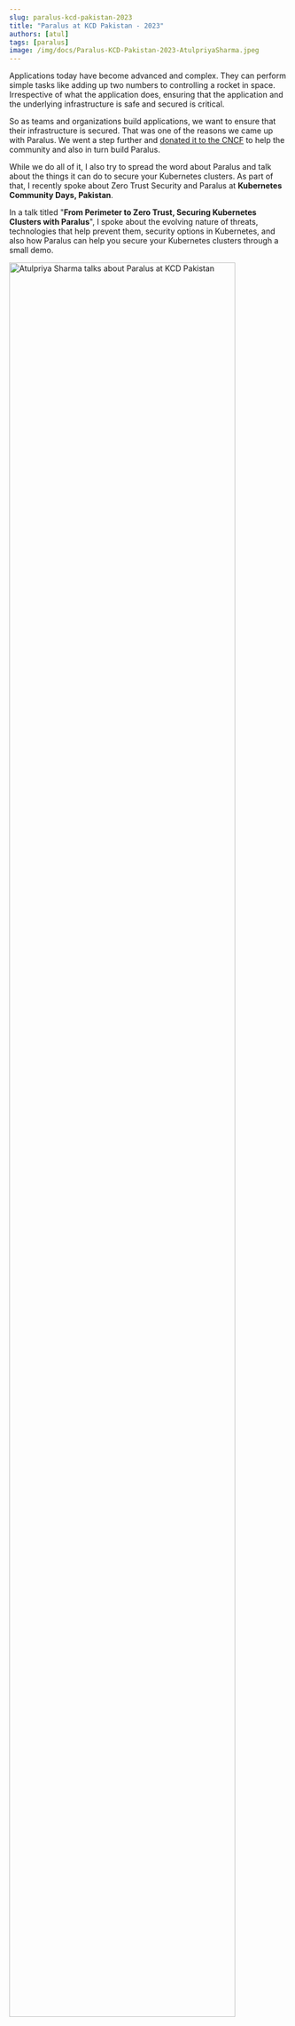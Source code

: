 ```yaml
---
slug: paralus-kcd-pakistan-2023
title: "Paralus at KCD Pakistan - 2023"
authors: [atul]
tags: [paralus]
image: /img/docs/Paralus-KCD-Pakistan-2023-AtulpriyaSharma.jpeg
---
```


Applications today have become advanced and complex. They can perform simple tasks like adding up two numbers to controlling a rocket in space. Irrespective of what the application does, ensuring that the application and the underlying infrastructure is safe and secured is critical.

So as teams and organizations build applications, we want to ensure that their infrastructure is secured. That was one of the reasons we came up with Paralus. We went a step further and [donated it to the CNCF](http://paralus.io/blog/paralus-cncf-sandbox-project) to help the community and also in turn build Paralus.

<!--truncate -->

While we do all of it, I also try to spread the word about Paralus and talk about the things it can do to secure your Kubernetes clusters. As part of that, I recently spoke about Zero Trust Security and Paralus at **Kubernetes Community Days, Pakistan**.

In a talk titled "**From Perimeter to Zero Trust, Securing Kubernetes Clusters with Paralus**", I spoke about the evolving nature of threats, technologies that help prevent them, security options in Kubernetes, and also how Paralus can help you secure your Kubernetes clusters through a small demo.

<img src="/img/docs/Paralus-KCD-Pakistan-2023-AtulpriyaSharma.jpeg" alt="Atulpriya Sharma talks about Paralus at KCD Pakistan" height="90%" width="90%"/>

## Threats Then & Now

I spoke about how the threats have evolved over the years. From the time when we used floppy disks to transmit information to using the internet. Viruses and trojans were popular during the floppy era. However in the internet era, phishing attacks to DDoS and even IoT-based threats where devices are compromised have become common.

While the threats evolved, our security mechanisms did evolve too. From having basic anti-virus and malware applications to deploying firewalls and intrusion and threat-detection tools. However, with the continuous evolution of such threats, the existing mechanism needed an overhaul. That's when Zero Trust became the front-runner and is the gold standard of security today.

<img src="https://pbs.twimg.com/media/FpZmkTaWIAEQFld.jpg" alt="KCD Pakistan" height="90%" width="90%"/>
<br/>Paralus at KCD Pakistan

## Security Mechanisms in Kubernetes

Kubernetes as we all know has become the operating system of the cloud. Most organizations are running their applications Kubernetes. Initially, though, Kubernetes didn't focus much on security. However, the team soon realized the scale of adoption and started focusing on security.

That's when the Kubernetes security project was founded and the whole focus of this project was to improve the security of Kubernetes and give some native mechanisms that can safeguard your Kubernetes cluster. Things like **Role-Based Access Control (RBAC)**, and **Network** and **Admission policies** were some of the means that were added.

<img src="https://pbs.twimg.com/media/FpZr5JrXEAARbre.jpg" alt="KCD Pakistan" height="90%" width="90%"/>
<br/>Attendees at KCD Pakistan

## The Emergence of Zero Trust

However, configuring these native mechanisms at scale is error-prone & the effort required is momentous. Hence a more robust solution that's not only secure but easy to deploy was required. That's where Zero Trust comes in.

With the philosophy of **trust nothing**, Zero Trust uses the least privilege principle to control access and focuses on auditing. You can also read our previous blog post on [Perimeter vs Zero Trust](https://www.paralus.io/blog/perimeter-vs-zero-trust-kubernetes) to know more.

Paralus comes with Zero Trust baked in and is super easy to deploy. Below are the salient feature of Paralus:

- Creation of **custom roles**, users, and groups.
- Ability to control access via **pre-configured roles** across clusters, namespaces, projects, and more.
- **Seamless integration with Identity Providers** (IdPs) allowing the use of external authentication engines for users and group definitions, such as GitHub, Google, Azure AD, Okta, and others.
- **Automatic logging** of all user actions performed for audit and compliance purposes.
- Interact with Paralus either with a modern web **GUI** (default), a CLI tool called **pctl**, or Paralus **API**.

You can refer to our [quickstart guides](https://www.paralus.io/docs/quickstart/) to get started with Paralus.

Watch the complete video of my talk at KCD Pakistan and see how Paralus helps secure your Kubernetes clusters with ease.

<iframe width="100%" height="400" src="https://www.youtube.com/embed/RCQJq966sK8" title="Atulpriya Sharma talks about Paralus at KCD Pakistan" frameborder="0" allow="accelerometer; autoplay; clipboard-write; encrypted-media; gyroscope; picture-in-picture; web-share" allowfullscreen></iframe>

## Together We Can Grow!

We couldn't have asked for a better start to 2023 than this. We're a small team of maintainers and our project is easy to get involved with. And hence, we'd want you to join and contribute to Paralus. We'd love your involvement and support, here's what you can do:

- Join [#Paralus](https://kubernetes.slack.com/archives/C04MK1JFFV3) on Kubernetes Slack
- Follow us on [Twitter](https://twitter.com/paralus_)
- Give a star on [GitHub](https://github.com/paralus/paralus)
- Join Paralus as a [contributor](https://github.com/paralus/paralus/blob/main/CONTRIBUTING.md)

Looking forward to you joining us and helping us adopt and take Paralus to the next level.
